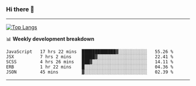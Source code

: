 ### Hi there 👋

-------
[![Top Langs](https://github-readme-stats.vercel.app/api/top-langs/?username=ashish-r)](https://github.com/anuraghazra/github-readme-stats)

📊 **Weekly development breakdown**
<!--START_SECTION:waka-->
```text
JavaScript   17 hrs 22 mins  █████████████▓░░░░░░░░░░░   55.26 % 
JSX          7 hrs 2 mins    █████▓░░░░░░░░░░░░░░░░░░░   22.41 % 
SCSS         4 hrs 26 mins   ███▓░░░░░░░░░░░░░░░░░░░░░   14.11 % 
ERB          1 hr 22 mins    █░░░░░░░░░░░░░░░░░░░░░░░░   04.36 % 
JSON         45 mins         ▓░░░░░░░░░░░░░░░░░░░░░░░░   02.39 % 
```
<!--END_SECTION:waka-->
-------

<!--
**ashish-r/ashish-r** is a ✨ _special_ ✨ repository because its `README.md` (this file) appears on your GitHub profile.

Here are some ideas to get you started:

- 🔭 I’m currently working on ...
- 🌱 I’m currently learning ...
- 👯 I’m looking to collaborate on ...
- 🤔 I’m looking for help with ...
- 💬 Ask me about ...
- 📫 How to reach me: ...
- 😄 Pronouns: ...
- ⚡ Fun fact: ...
-->
